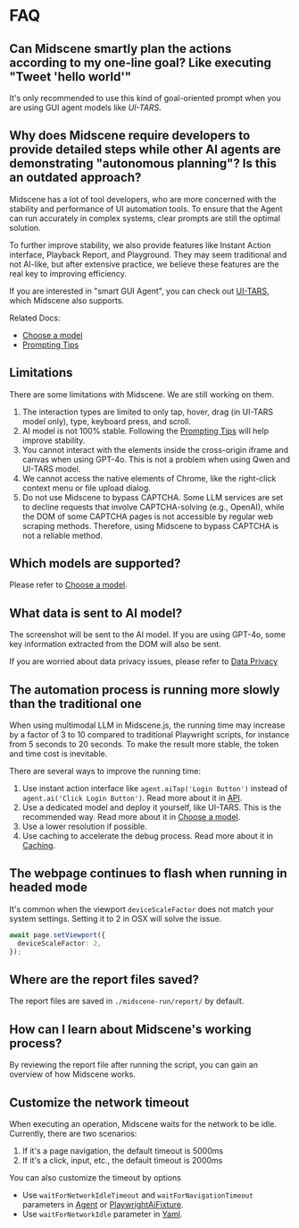 # FAQ

## Can Midscene smartly plan the actions according to my one-line goal? Like executing "Tweet 'hello world'"

It's only recommended to use this kind of goal-oriented prompt when you are using GUI agent models like *UI-TARS*.

## Why does Midscene require developers to provide detailed steps while other AI agents are demonstrating "autonomous planning"? Is this an outdated approach?

Midscene has a lot of tool developers, who are more concerned with the stability and performance of UI automation tools. To ensure that the Agent can run accurately in complex systems, clear prompts are still the optimal solution.

To further improve stability, we also provide features like Instant Action interface, Playback Report, and Playground. They may seem traditional and not AI-like, but after extensive practice, we believe these features are the real key to improving efficiency.

If you are interested in "smart GUI Agent", you can check out [UI-TARS](https://github.com/bytedance/ui-tars), which Midscene also supports.

Related Docs: 
* [Choose a model](./choose-a-model)
* [Prompting Tips](./prompting-tips)

## Limitations

There are some limitations with Midscene. We are still working on them.

1. The interaction types are limited to only tap, hover, drag (in UI-TARS model only), type, keyboard press, and scroll.
2. AI model is not 100% stable. Following the [Prompting Tips](./prompting-tips) will help improve stability.
3. You cannot interact with the elements inside the cross-origin iframe and canvas when using GPT-4o. This is not a problem when using Qwen and UI-TARS model.
4. We cannot access the native elements of Chrome, like the right-click context menu or file upload dialog.
5. Do not use Midscene to bypass CAPTCHA. Some LLM services are set to decline requests that involve CAPTCHA-solving (e.g., OpenAI), while the DOM of some CAPTCHA pages is not accessible by regular web scraping methods. Therefore, using Midscene to bypass CAPTCHA is not a reliable method.

## Which models are supported?

Please refer to [Choose a model](./choose-a-model).

## What data is sent to AI model?

The screenshot will be sent to the AI model. If you are using GPT-4o, some key information extracted from the DOM will also be sent.

⁠If you are worried about data privacy issues, please refer to [Data Privacy](./data-privacy)

## The automation process is running more slowly than the traditional one

When using multimodal LLM in Midscene.js, the running time may increase by a factor of 3 to 10 compared to traditional Playwright scripts, for instance from 5 seconds to 20 seconds. To make the result more stable, the token and time cost is inevitable.

There are several ways to improve the running time:
1. Use instant action interface like `agent.aiTap('Login Button')` instead of `agent.ai('Click Login Button')`. Read more about it in [API](./API).
2. Use a dedicated model and deploy it yourself, like UI-TARS. This is the recommended way. Read more about it in [Choose a model](./choose-a-model).
3. Use a lower resolution if possible.
4. Use caching to accelerate the debug process. Read more about it in [Caching](./caching).

## The webpage continues to flash when running in headed mode

It's common when the viewport `deviceScaleFactor` does not match your system settings. Setting it to 2 in OSX will solve the issue.

```typescript
await page.setViewport({
  deviceScaleFactor: 2,
});
```

## Where are the report files saved?

The report files are saved in `./midscene-run/report/` by default.

## How can I learn about Midscene's working process?

⁠By reviewing the report file after running the script, you can gain an overview of how Midscene works. 

## Customize the network timeout

When executing an operation, Midscene waits for the network to be idle. Currently, there are two scenarios:

1. If it's a page navigation, the default timeout is 5000ms
2. If it's a click, input, etc., the default timeout is 2000ms

You can also customize the timeout by options

- Use `waitForNetworkIdleTimeout` and `waitForNavigationTimeout` parameters in [Agent](/api.html#constructors) or [PlaywrightAiFixture](/integrate-with-playwright.html#step-2-extend-the-test-instance).
- Use `waitForNetworkIdle` parameter in [Yaml](/automate-with-scripts-in-yaml.html#the-web-part).